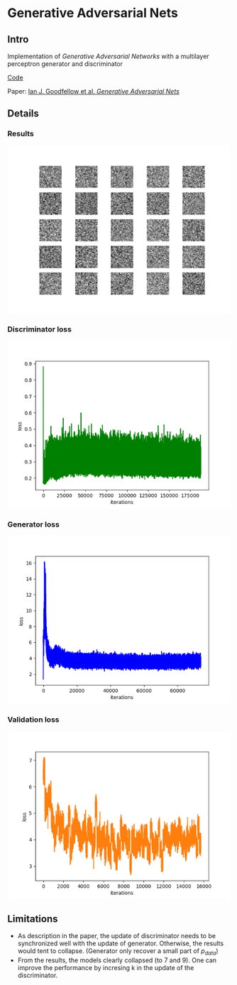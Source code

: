 # Generative Adversarial Nets

## Intro

Implementation of *Generative Adversarial Networks* with a multilayer perceptron generator and discriminator

[Code](gan/gan.py)

Paper: [Ian J. Goodfellow et al. *Generative Adversarial Nets*](https://arxiv.org/abs/1406.2661)

## Details

### Results

![results](./images/mnist.gif)

### Discriminator loss

![dloss](./images/d_loss.png)

### Generator loss

![g_loss](./images/g_loss.png)

### Validation loss

![val_loss](./images/val_loss.png)

## Limitations

- As description in the paper, the update of discriminator needs to be synchronized well with the update of generator. Otherwise, the results would tent to collapse. (Generator only recover a small part of $p_{data}$)
- From the results, the models clearly collapsed (to 7 and 9). One can improve the performance by incresing k in the update of the discriminator.